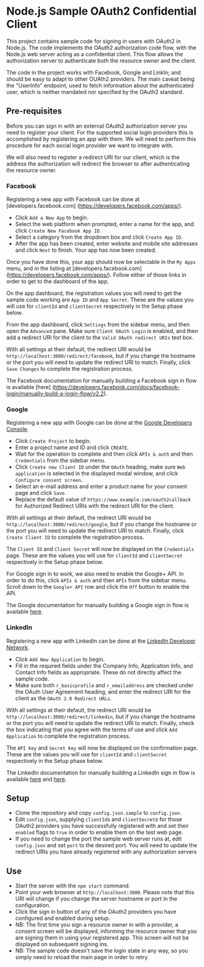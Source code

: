 # Node.js Sample OAuth2 Confidential Client

This project contains sample code for signing in users with OAuth2 in Node.js.
The code implements the OAuth2 authorization code flow, with the Node.js web
server acting as a confidential client. This flow allows the authorization
server to authenticate both the resource owner and the client.

The code in the project works with Facebook, Google and LinkIn; and should be
easy to  adapt to other OUAth2 providers. The main caveat being the "UserInfo"
endpoint, used to fetch information about the authenticated user, which is
neither mandated nor specified by the OAuth2 standard.

## Pre-requisites

Before you can sign in with an external OAuth2 authorization server you need to
register your client. For the supported social login providers this is
accomplished by registering an app with them. We will need to perform this
procedure for each social login provider we want to integrate with.

We will also need to register a redirect URI for our client, which is the
address the authorization will redirect the browser to after authenticating the
resource owner.

### Facebook

Registering a new app with Facebook can be done at [developers.facebook.com]
(https://developers.facebook.com/apps/).

* Click `Add a New App` to begin.
* Select the web platform when prompted, enter a name for the app, and click
  `Create New Facebook App ID`.
* Select a category from the dropdown box and click `Create App ID`.
* After the app has been created, enter website and mobile site addresses and
  click `Next` to finish. Your app has now been created.

Once you have done this, your app should now be selectable in the `My Apps`
menu, and in the listing at [developers.facebook.com]
(https://developers.facebook.com/apps/). Follow either of those links in order
to get to the dashboard of the app.

On the app dashboard, the registration values you will need to get the sample
code working are `App ID` and `App Secret`. These are the values you will use
for `clientId` and `clientSecret` respectively in the Setup phase below.

From the app dashboard, click `Settings` from the sidebar menu, and then open
the `Advanced` pane. Make sure `Client OAuth Login` is enabled, and then add
a redirect URI for the client to the `Valid OAuth redirect URIs` text box.

With all settings at their default, the redirect URI would be
`http://localhost:3000/redirect/facebook`, but if you change the hostname or
the port you will need to update the redirect URI to match. Finally, click
`Save Changes` to complete the registration process.

The Facebook documentation for manually building a Facebook sign in flow is
available [here]
(https://developers.facebook.com/docs/facebook-login/manually-build-a-login-flow/v2.2).

### Google

Registering a new app with Google can be done at the
[Google Developers Console](https://console.developers.google.com/project).

* Click `Create Project` to begin.
* Enter a project name and ID and click `CREATE`.
* Wait for the operation to complete and then click `APIs & auth` and then
  `Credentials` from the sidebar menu.
* Click `Create new Client ID` under the `OAuth` heading, make sure
  `Web application` is selected in the displayed modal window, and click
  `Configure consent screen`.
* Select an e-mail address and enter a product name for your consent page and
  click `Save`.
* Replace the default value of `https://www.example.com/oauth2callback` for
  Authorized Redirect URIs with the redirect URI for the client.

With all settings at their default, the redirect URI would be
`http://localhost:3000/redirect/google`, but if you change the hostname or
the port you will need to update the redirect URI to match. Finally, click
`Create Client ID` to complete the registration process.

The `Client ID` and `Client Secret` will now be displayed on the `Credentials`
page. These are the values you will use for `clientId` and `clientSecret`
respectively in the Setup phase below.

For Google sign in to work, we also need to enable the Google+ API. In order to
do this, click  `APIs & auth` and then `APIs` from the sidebar menu. Scroll
down to the `Google+ API` row and click the `Off` button to enable the API.

The Google documentation for manually building a Google sign in flow is
available [here](https://developers.google.com/accounts/docs/OAuth2WebServer).

### LinkedIn

Registering a new app with LinkedIn can be done at the
[LinkedIn Developer Network](https://www.linkedin.com/secure/developer).

* Click `Add New Application` to begin.
* Fill in the required fields under the Company Info, Application Info, and
  Contact Info fields as appropriate. These do not directly affect the sample
  code.
* Make sure both `r_basicprofile` and `r_emailaddress` are checked under the
  OAuth User Agreement heading, and enter the redirect URI for the client as
  the `OAuth 2.0 Redirect URLs`.

With all settings at their default, the redirect URI would be
`http://localhost:3000/redirect/linkedin`, but if you change the hostname or
the port you will need to update the redirect URI to match. Finally, check the
box indicating that you agree with the terms of use and click `Add Application`
to complete the registration process.

The `API Key` and `Secret Key` will now be displayed on the confirmation
page. These are the values you will use for `clientId` and `clientSecret`
respectively in the Setup phase below.

The LinkedIn documentation for manually building a LinkedIn sign in flow is
available [here](https://developer.linkedin.com/docs/signin-with-linkedin) and
[here](https://developer.linkedin.com/docs/oauth2).

## Setup

* Clone the repository and copy `config.json.sample` to `config.json`.
* Edit `config.json`, supplying `clientId`s and `clientSecret`s for those
  OAuth2 providers you have successfully registered with and set their `enabled`
  flags to `true` in order to enable them on the test web page.
* If you need to change the port the sample web server runs at, edit
  `config.json` and set `port` to the desired port. You will need to update the
  redirect URIs you have already registered with any authorization servers

## Use

* Start the server with the `npm start` command.
* Point your web browser at `http://localhost:3000`. Please note that this URI
  will change if you change the server hostname or port in the configuration.
* Click the sign in button of any of the OAuth2 providers you have configured
  and enabled during setup.
* NB: The first time you sign a resource owner in with a provider, a consent
  screen will be displayed, informing the resource owner that you are signing
  them in using your registered app. This screen will not be displayed on
  subsequent signing ins.
* NB: The sample code doesn't save the login state in any way, so you simply
  need to reload the main page in order to retry.
